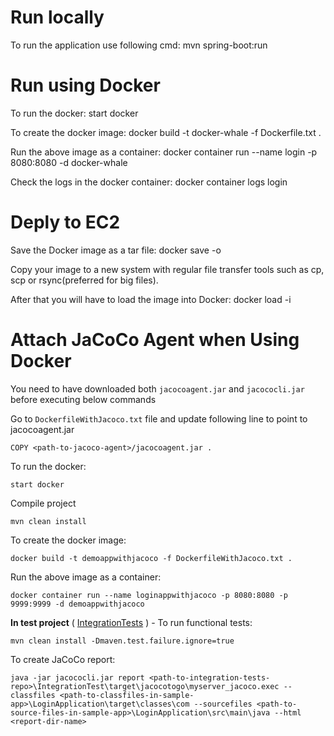 # Run locally
To run the application use following cmd:
mvn spring-boot:run

# Run using Docker 

To run the docker:
start docker

To create the docker image:
docker build -t docker-whale -f Dockerfile.txt .

Run the above image as a container:
docker container run --name login -p 8080:8080 -d docker-whale

Check the logs in the docker container:
docker container logs login

# Deply to EC2

Save the Docker image as a tar file:
docker save -o <tar file> <image name>

Copy your image to a new system with regular file transfer tools such as cp, scp or rsync(preferred for big files). 

After that you will have to load the image into Docker:
docker load -i <tar file>


# Attach JaCoCo Agent when Using Docker

You need to have downloaded both `jacocoagent.jar` and `jacococli.jar` before executing below commands

Go to ```DockerfileWithJacoco.txt``` file and update following line to point to jacocoagent.jar

```COPY <path-to-jacoco-agent>/jacocoagent.jar .```

To run the docker:
```
start docker
```

Compile project
```
mvn clean install
```

To create the docker image:
```
docker build -t demoappwithjacoco -f DockerfileWithJacoco.txt .
```

Run the above image as a container:
```
docker container run --name loginappwithjacoco -p 8080:8080 -p 9999:9999 -d demoappwithjacoco
```


**In test project** ( [IntegrationTests](https://github.com/pasanr/IntegrationTest) ) - To run functional tests:
```
mvn clean install -Dmaven.test.failure.ignore=true
```

To create JaCoCo report:
```
java -jar jacococli.jar report <path-to-integration-tests-repo>\IntegrationTest\target\jacocotogo\myserver_jacoco.exec --classfiles <path-to-classfiles-in-sample-app>\LoginApplication\target\classes\com --sourcefiles <path-to-source-files-in-sample-app>\LoginApplication\src\main\java --html <report-dir-name>
```
